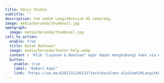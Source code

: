 ```yaml
---
title: Edisi Studio
subtitle: ''
description: Yuk unduh LangitKetujuh OS sekarang.
image: media/beranda/thumbnail.jpg
opengraph:
  image: media/beranda/thumbnail.jpg
call_to_action:
  enable: true
  title: Butuh Bantuan?
  image: media/beranda/footer-help.webp
  content : 'Klik "Layanan & Bantuan" agar dapat menghubungi kami via WhatsApp atau Telegram. Balasan akan direspon 1x3 jam.'
  button:
    enable: true
    label: "Kabari Kami"
    link: "https://wa.me/6282131146131?text=Assalamu'alaikum%20LangitKetujuh.%0A"
---
```

